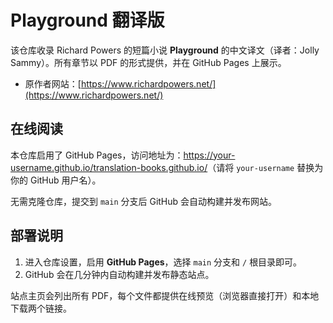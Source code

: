 # Playground 翻译版

该仓库收录 Richard Powers 的短篇小说 **Playground** 的中文译文（译者：Jolly Sammy）。所有章节以 PDF 的形式提供，并在 GitHub Pages 上展示。

- 原作者网站：[https://www.richardpowers.net/](https://www.richardpowers.net/)

## 在线阅读

本仓库启用了 GitHub Pages，访问地址为：<https://your-username.github.io/translation-books.github.io/>（请将 `your-username` 替换为你的 GitHub 用户名）。

无需克隆仓库，提交到 `main` 分支后 GitHub 会自动构建并发布网站。

## 部署说明

1. 进入仓库设置，启用 **GitHub Pages**，选择 `main` 分支和 `/` 根目录即可。
2. GitHub 会在几分钟内自动构建并发布静态站点。

站点主页会列出所有 PDF，每个文件都提供在线预览（浏览器直接打开）和本地下载两个链接。
